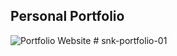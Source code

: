 ## Personal Portfolio

![Portfolio Website](https://i.ibb.co/WgPMpts/image.png)
#   s n k - p o r t f o l i o - 0 1  
 